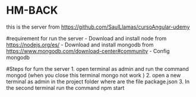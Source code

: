 # HM-BACK
this is the server from https://github.com/SaulLlamas/cursoAngular-udemy

#requirement for run the server
    - Download and install node from https://nodejs.org/es/
    - Download and install mongodb from https://www.mongodb.com/download-center#community
    - Config mongodb

#Steps for furn the server
    1.  open terminal as admin and run the command mongod (when you close this terminal mongo not work )
    2.  open a new terminal as admin in the project folder where are the file package.json
    3.  In the second terminal run the command npm start

